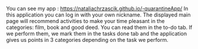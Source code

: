 
You can see my app :
https://nataliachrzascik.github.io/-quarantineApp/
In this application you can log in with your own nickname. 
The displayed main page will recommend activities to make your time pleasant in the categories: film, book and good deed. 
You can read them in the to-do tab. If we perform them, we mark them in the tasks done tab and the application gives us points in 3 categories depending on the task we perform.
